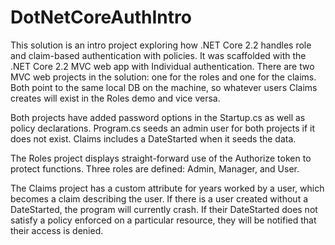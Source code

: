 # DotNetCoreAuthIntro
This solution is an intro project exploring how .NET Core 2.2 handles role and claim-based authentication with policies. It was scaffolded with the .NET Core 2.2 MVC web app with Individual authentication. There are two MVC web projects in the solution: one for the roles and one for the claims. Both point to the same local DB on the machine, so whatever users Claims creates will exist in the Roles demo and vice versa.

Both projects have added password options in the Startup.cs as well as policy declarations. Program.cs seeds an admin user for both projects if it does not exist. Claims includes a DateStarted when it seeds the data.

The Roles project displays straight-forward use of the Authorize token to protect functions. Three roles are defined: Admin, Manager, and User.

The Claims project has a custom attribute for years worked by a user, which becomes a claim describing the user. If there is a user created without a DateStarted, the program will currently crash. If their DateStarted does not satisfy a policy enforced on a particular resource, they will be notified that their access is denied.
